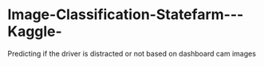 # Image-Classification-Statefarm---Kaggle-
Predicting if the driver is distracted or not based on dashboard cam images
